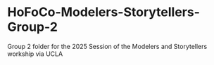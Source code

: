 # HoFoCo-Modelers-Storytellers-Group-2
Group 2 folder for the 2025 Session of the Modelers and Storytellers workship via UCLA
